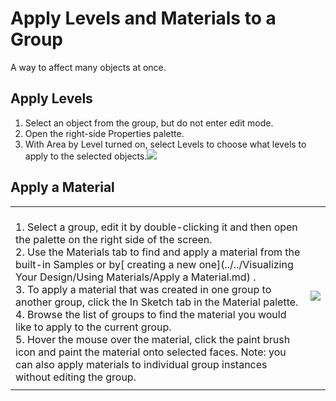 # Apply Levels and Materials to a Group

A way to affect many objects at once.
 

## Apply Levels

1. Select an object from the group, but do not enter edit mode.
2. Open the right-side Properties palette.
3. With Area by Level turned on, select Levels to choose what levels to apply to the selected objects.![](Images/GUID-54B67CF7-7902-47CB-BA90-C5C28E2207A8-low.png)

## Apply a Material


| | |
| ---- | ---- |
| <br>1. Select a group, edit it by double-clicking it and then open the palette on the right side of the screen.<br>2. Use the Materials tab to find and apply a material from the built-in Samples or by[ creating a new one](../../Visualizing Your Design/Using Materials/Apply a Material.md) .<br>3. To apply a material that was created in one group to another group, click the In Sketch tab in the Material palette.<br>4. Browse the list of groups to find the material you would like to apply to the current group.<br>5. Hover the mouse over the material, click the paint brush icon and paint the material onto selected faces. Note: you can also apply materials to individual group instances without editing the group.<br>  |   ![](Images/GUID-5CEE0CE1-EB3D-42B6-8F2F-D80DDAF92EAC-low.png)   |
| |     |


